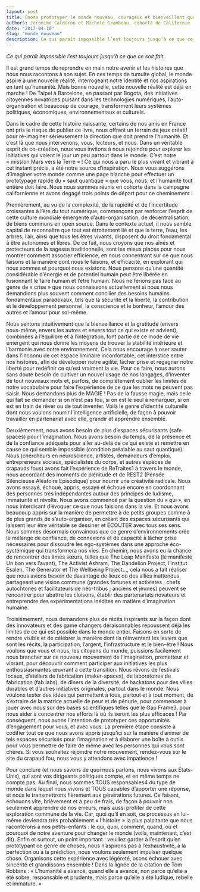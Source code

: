```yaml
---
layout: post
title: Osons prototyper le monde nouveau, courageux et bienveillant que nous savons possible
authors: Jeronimo Calderon et Michele Grambeau, cohorte de Californie
date: "2017-04-10"
slug: "monde_nouveau"
description: Ce qui paraît impossible l’est toujours jusqu’à ce que ce soit fait.
---
```


*Ce qui paraît impossible l’est toujours jusqu’à ce que ce soit fait.*

Il est grand temps de reprendre en main notre avenir et les histoires que nous nous racontons à son sujet. En ces temps de tumulte global, le monde aspire à une nouvelle réalité, interrogeant notre identité et nos aspirations en tant qu’humanité. Mais bonne nouvelle, cette nouvelle réalité est déjà en marche ! De Taipei à Barcelone, en passant par Bogota, des initiatives citoyennes novatrices puisant dans les technologies numériques, l’auto-organisation et beaucoup de courage, transforment leurs systèmes politiques, économiques, environnementaux et culturels.

Dans le cadre de cette histoire naissante, certains de nos amis en France ont pris le risque de publier ce livre, nous offrant un terrain de jeux créatif pour ré-imaginer sérieusement la direction que doit prendre l’humanité. Et c’est là que nous intervenons, vous, lecteurs, et nous. Dans un véritable esprit de co-création, nous vous invitons à nous rejoindre pour explorer les initiatives qui voient le jour un peu partout dans le monde. C’est notre « mission Mars vers la Terre » ! Ce qui nous a paru le plus vivant et vibrant à cet instant précis, a été notre source d’inspiration. Nous vous suggérons d’imaginer votre monde comme une page blanche pour effectuer un prototypage rapide du « saut quantique » que vous, nous, et l’humanité tout entière doit faire. Nous nous sommes réunis en cohorte dans la campagne californienne et avons dégagé trois points de départ pour ce cheminement :

Premièrement, au vu de la complexité, de la rapidité et de l’incertitude croissantes à l’ère du tout numérique, commençons par renforcer l’esprit de cette culture mondiale émergente d’auto-organisation, de décentralisation, de biens communs en open source. Dans le contexte actuel, il nous semble capital de reconnaître que tout est étroitement lié et que la terre, l’eau, les arbres, l’air, ainsi que tous les êtres vivants, disposent du droit fondamental à être autonomes et libres. De ce fait, nous croyons que nos aînés et protecteurs de la sagesse traditionnelle, sont les mieux placés pour nous montrer comment associer efficience, en nous concentrant sur ce que nous faisons et la manière dont nous le faisons, et efficacité, en explorant qui nous sommes et pourquoi nous existons. Nous pensons qu’une quantité considérable d’énergie et de potentiel humain peut être libérée en fusionnant le faire humain et l’être humain. Nous ne ferions pas face au genre de « crise » que nous connaissons actuellement si nous nous demandions plus souvent comment concilier des besoins humains fondamentaux paradoxaux, tels que la sécurité et la liberté, la contribution et le développement personnel, la conscience et le bonheur, l’amour des autres et l’amour pour soi-même.

Nous sentons intuitivement que la bienveillance et la gratitude (envers nous-même, envers les autres et envers tout ce qui existe et advient), combinées à l’équilibre et à l’intégration, font partie de ce mode de vie émergent qui nous donne les moyens de trouver la stabilité intérieure et l’harmonie avec notre environnement. Cela nous encourage à oser sauter dans l’inconnu de cet espace liminaire inconfortable, cet interstice entre nos histoires, afin de développer notre agilité, lâcher prise et regagner notre liberté pour redéfinir ce qu’est vraiment la vie. Pour ce faire, nous aurons sans doute besoin de cultiver un nouvel usage de nos langages, d’inventer de tout nouveaux mots et, parfois, de complètement oublier les limites de notre vocabulaire pour faire l’expérience de ce que les mots ne peuvent pas saisir. Nous demandons plus de MAGIE ! Pas de la fausse magie, mais celle qui fait se demander si on n’est pas fou, si on est le seul à remarquer, si on est en train de rêver ou de tout inventer. Voilà le genre d’identité culturelle dont nous voulons nourrir l’intelligence artificielle, de façon à pouvoir travailler en partenariat avec elle, grandir et apprendre ensemble.

Deuxièmement, nous avons besoin de plus d’espaces sécurisants (safe spaces) pour l’imagination. Nous avons besoin du temps, de la présence et de la confiance adéquats pour aller au-delà de ce qui existe et remettre en cause ce qui semble impossible (condition préalable au saut quantique). Nous (chercheurs en neuroscience, artistes, demandeurs d’emploi, entrepreneurs sociaux, spécialistes du corps, et autres espèces de crapauds fous) avons fait l’expérience de ReTraites1 à travers le monde, nous accordant des moments de plénitude et de REST2 (Pensée Silencieuse Aléatoire Episodique) pour nourrir une créativité radicale. Nous avons essayé, échoué, appris, essayé et échoué encore en coordonnant des personnes très indépendantes autour des principes de ludisme, immaturité et révolte. Nous avons commencé par la question du « qui », en nous interdisant d’évoquer ce que nous faisions dans la vie. Et nous avons beaucoup appris sur la manière de permettre à de petits groupes comme à de plus grands de s’auto-organiser, en créant des espaces sécurisants qui laissent leur être véritable se dessiner et ÉCOUTER avec tous ses sens. Nous sommes désormais convaincus que ce genre d’environnements crée le mélange de confiance, de connexions et de capacité à lâcher prise nécessaires pour dissoudre les ego-systèmes dans une approche éco-systémique qui transformera nos vies. En chemin, nous avons eu la chance de rencontrer des âmes sœurs, telles que The Leap Manifesto (le manifeste Un bon vers l’avant), The Activist Ashram, The Dandelion Project, l’institut Esalen, The Generator et The Wellbeing Project…, cela nous a fait réaliser que nous avions besoin de davantage de lieux où des alliés inattendus partageant une vision commune (grandes fortunes et activistes ; chefs autochtones et facilitateurs de néo-tribus ; anciens et jeunes) peuvent se rencontrer pour abattre les cloisons, établir des partenariats novateurs et entreprendre des expérimentations inédites en matière d’imagination humaine.

Troisièmement, nous demandons plus de récits inspirants sur la façon dont des innovateurs et des game changers déraisonnables repoussent déjà les limites de ce qui est possible dans le monde entier. Faisons en sorte de rendre visible et de célébrer la manière dont ils réinventent les leviers que sont les récits, la participation, l’argent, l’infrastructure et le bien-être ! Nous voulons que vous et nous, les citoyens du monde, puissions facilement nous brancher sur ce nouveau mouvement de l’imagination, prometteur et vibrant, pour découvrir comment participer aux initiatives les plus enthousiasmantes œuvrant à cette transition. Nous rêvons de festivals locaux, d’ateliers de fabrication (maker-spaces), de laboratoires de fabrication (fab labs), de dîners de la diversité, de hackatons pour des villes durables et d’autres initiatives originales, partout dans le monde. Nous voulons tester des idées qui permettent à tous, partout et à tout moment, de s’extraire de la matrice actuelle de peur et de pénurie, pour commencer à jouer avec nous sur des bases scientifiques telles que le Gap Frame3, pour nous aider à concentrer nos efforts là où ils seront les plus efficaces ! Par conséquent, nous avons l’intention de prototyper ces opportunités d’engagement pour vous, et avec vous. La première étape consiste à codifier tout ce que nous avons appris jusqu’ici sur la manière d’animer de tels espaces sécurisés pour l’imagination et à élaborer une boîte à outils pour vous permettre de faire de même avec les personnes qui vous sont chères. Si vous souhaitez rejoindre notre mouvement, rendez-vous sur le site du crapaud fou, nous vous y attendons avec impatience ! 

Pour conclure (et nous savons de quoi nous parlons, nous vivons aux États-Unis), qui sont vos dirigeants politiques compte, et en même temps ne compte pas. Au final, nous sommes TOUS responsables4 du type de monde dans lequel nous vivons et TOUS capables d’apporter une réponse, et nous le transmettrons fièrement aux générations futures. Ce faisant, échouons vite, brièvement et à peu de frais, de façon à pouvoir non seulement apprendre de nos erreurs, mais aussi profiter de cette exploration commune de la vie. Car, quoi qu’il en soit, ce processus en lui-même deviendra très probablement « l’histoire » la plus palpitante que nous raconterons à nos petits-enfants : le qui, quoi, comment, quand, où et pourquoi de notre aventure pour changer le monde (voilà, maintenant, c’est dit). Enfin et surtout, un point important : veuillez garder à l’esprit qu’en prototypant ce genre de choses, nous n’aspirons pas à l’exhaustivité, à la perfection ou à la prédiction, nous voulons seulement impulser quelque chose. Organisons cette expérience avec légèreté, osons échouer avec sincérité et grandissons ensemble ! Dans la lignée de la citation de Tom Robbins : « L’humanité a avancé, quand elle a avancé, non parce qu’elle a été sobre, responsable et prudente, mais parce qu’elle a été ludique, rebelle et immature. »  
